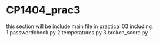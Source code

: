 # CP1404_prac3
this section will be include main file in practical 03
including:
1.passwordcheck.py
2.temperatures.py
3.broken_score.py

